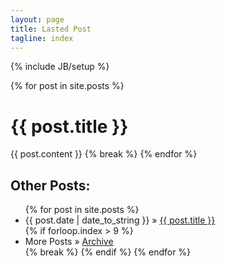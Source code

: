 ```yaml
---
layout: page
title: Lasted Post
tagline: index
---
```

{% include JB/setup %}

{% for post in site.posts %}
  <h1 class="emphnext">{{ post.title }}</h1>
  {{ post.content }}
  {% break %}
{% endfor %}

Other Posts:
--------------
<ul class="posts">
  {% for post in site.posts %}
    <li><span>{{ post.date | date_to_string }}</span> &raquo; <a href="{{ BASE_PATH }}{{ post.url }}">{{ post.title }}</a></li>
    {% if forloop.index > 9 %}
      <li><span>More Posts</span> &raquo; <a href="{{ BASE_PATH }}/archive.html" title="archive">Archive</a> </li> 
      {% break %}
    {% endif %}
  {% endfor %}
</ul>
